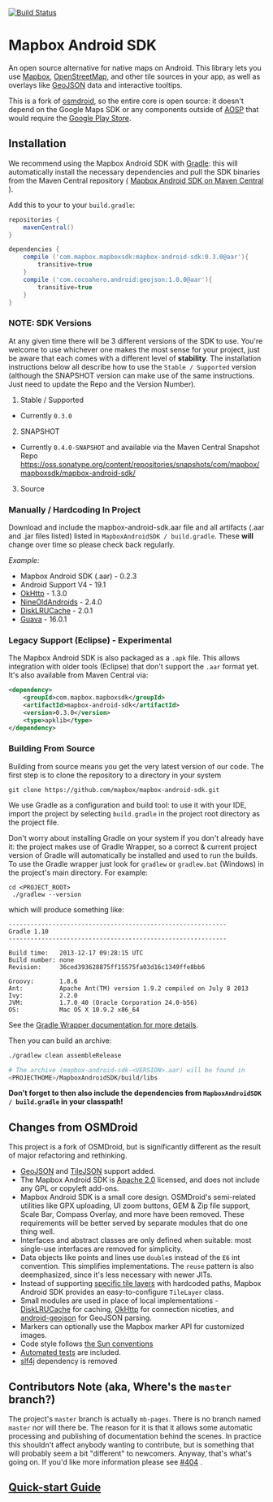 [![Build Status](https://travis-ci.org/mapbox/mapbox-android-sdk.svg?branch=mb-pages)](https://travis-ci.org/mapbox/mapbox-android-sdk)

# Mapbox Android SDK

An open source alternative for native maps on Android. This library lets
you use [Mapbox](https://www.mapbox.com/), [OpenStreetMap](http://www.openstreetmap.org/),
and other tile sources in your app, as well as overlays like [GeoJSON](http://geojson.org/)
data and interactive tooltips.

This is a fork of [osmdroid](http://code.google.com/p/osmdroid/), so the entire
core is open source: it doesn't depend on the Google Maps SDK or any components
outside of [AOSP](https://source.android.com/) that would require the [Google Play Store](https://play.google.com/).

## Installation

We recommend using the Mapbox Android SDK with [Gradle](http://www.gradle.org/):
this will automatically install the necessary dependencies and pull the SDK
binaries from the Maven Central repository ( [Mapbox Android SDK on Maven Central](http://search.maven.org/#artifactdetails%7Ccom.mapbox.mapboxsdk%7Cmapbox-android-sdk%7C0.2.3%7Cjar) ).

Add this to your to your `build.gradle`:

```groovy
repositories {
    mavenCentral()
}

dependencies {
    compile ('com.mapbox.mapboxsdk:mapbox-android-sdk:0.3.0@aar'){
        transitive=true
    }
    compile ('com.cocoahero.android:geojson:1.0.0@aar'){
        transitive=true
    }
}
```

### NOTE: SDK Versions
At any given time there will be 3 different versions of the SDK to use.  You're welcome to use whichever one makes the most sense for your project, just be aware that each comes with a different level of **stability**.  The installation instructions below all describe how to use the `Stable / Supported` version (although the SNAPSHOT version can make use of the same instructions.  Just need to update the Repo and the Version Number).

1. Stable / Supported
 * Currently `0.3.0`
2. SNAPSHOT
 * Currently `0.4.0-SNAPSHOT` and available via the Maven Central Snapshot Repo https://oss.sonatype.org/content/repositories/snapshots/com/mapbox/mapboxsdk/mapbox-android-sdk/
3. Source

### Manually / Hardcoding In Project

Download and include the mapbox-android-sdk.aar file and all
artifacts (.aar and .jar files listed) listed in `MapboxAndroidSDK / build.gradle`.
These **will** change over time so please check back regularly.

*Example:*

* Mapbox Android SDK (.aar) - 0.2.3
* Android Support V4 - 19.1
* [OkHttp](http://square.github.io/okhttp/) - 1.3.0
* [NineOldAndroids](http://nineoldandroids.com/) - 2.4.0
* [DiskLRUCache](https://github.com/JakeWharton/DiskLruCache) - 2.0.1
* [Guava](http://code.google.com/p/guava-libraries/) - 16.0.1

### Legacy Support (Eclipse) - Experimental

The Mapbox Android SDK is also packaged as a `.apk` file.  This allows integration with older tools (Eclipse) that don't support the `.aar` format yet.  It's also available from Maven Central via:

```xml
<dependency>
    <groupId>com.mapbox.mapboxsdk</groupId>
    <artifactId>mapbox-android-sdk</artifactId>
    <version>0.3.0</version>
    <type>apklib</type>
</dependency>
```

### Building From Source

Building from source means you get the very latest version of our code.
The first step is to clone the repository to a directory in your system

    git clone https://github.com/mapbox/mapbox-android-sdk.git

We use Gradle as a configuration and build tool: to use it with your IDE,
import the project by selecting `build.gradle` in the project root directory
as the project file.

Don't worry about installing Gradle on your system if you don't already have
it:  the project makes use of Gradle Wrapper, so a correct & current project
version of Gradle will automatically be installed and used to run the builds.
To use the Gradle wrapper just look for `gradlew`  or `gradlew.bat` (Windows)
in the project's main directory.  For example:

    cd <PROJECT_ROOT>
     ./gradlew --version

which will produce something like:

```
------------------------------------------------------------
Gradle 1.10
------------------------------------------------------------

Build time:   2013-12-17 09:28:15 UTC
Build number: none
Revision:     36ced393628875ff15575fa03d16c1349ffe8bb6

Groovy:       1.8.6
Ant:          Apache Ant(TM) version 1.9.2 compiled on July 8 2013
Ivy:          2.2.0
JVM:          1.7.0_40 (Oracle Corporation 24.0-b56)
OS:           Mac OS X 10.9.2 x86_64
```

See the [Gradle Wrapper documentation for more details](http://www.gradle.org/docs/current/userguide/gradle_wrapper.html).

Then you can build an archive:

```sh
./gradlew clean assembleRelease

# The archive (mapbox-android-sdk-<VERSION>.aar) will be found in
<PROJECTHOME>/MapboxAndroidSDK/build/libs
```

**Don't forget to then also include the dependencies from `MapboxAndroidSDK / build.gradle` in your classpath!**

## Changes from OSMDroid

This project is a fork of OSMDroid, but is significantly different as the result of major refactoring and rethinking.

* [GeoJSON](http://geojson.org/) and [TileJSON](https://www.mapbox.com/foundations/an-open-platform) support added.
* The Mapbox Android SDK is [Apache 2.0](http://www.apache.org/licenses/LICENSE-2.0.html) licensed, and does not include any GPL or copyleft add-ons.
* Mapbox Android SDK is a small core design. OSMDroid's semi-related utilities like GPX uploading, UI zoom buttons, GEM & Zip file support, Scale Bar, Compass Overlay, and more have been removed. These requirements will be better served by separate modules that do one thing well.
* Interfaces and abstract classes are only defined when suitable: most single-use interfaces are removed for simplicity.
* Data objects like points and lines use `double`s instead of the `E6` int convention. This simplifies implementations. The `reuse` pattern is also deemphasized, since it's less necessary with newer JITs.
* Instead of supporting [specific tile layers](https://github.com/osmdroid/osmdroid/tree/mb-pages/osmdroid-android/src/main/java/org/osmdroid/tileprovider/tilesource) with hardcoded paths, Mapbox Android SDK provides an easy-to-configure `TileLayer` class.
* Small modules are used in place of local implementations - [DiskLRUCache](https://github.com/JakeWharton/DiskLruCache) for caching, [OkHttp](http://square.github.io/okhttp/) for connection niceties, and [android-geojson](https://github.com/cocoahero/android-geojson) for GeoJSON parsing.
* Markers can optionally use the Mapbox marker API for customized images.
* Code style follows [the Sun conventions](https://github.com/mapbox/mapbox-android-sdk/blob/mb-pages/checks.xml)
* [Automated tests](https://github.com/mapbox/mapbox-android-sdk/blob/mb-pages/MapboxAndroidSDKTestApp/src/instrumentTest/java/com/mapbox/mapboxsdk/android/testapp/test/MainActivityTest.java) are included.
* [slf4j](http://www.slf4j.org/) dependency is removed

## Contributors Note (aka, Where's the `master` branch?)

The project's `master` branch is actually `mb-pages`.  There is no branch named `master` nor will there be.  The reason for it is that it allows some automatic processing and publishing of documentation behind the scenes.  In practice this shouldn't affect anybody wanting to contribute, but is something that will probably seem a bit "different" to newcomers.  Anyway, that's what's going on.  If you'd like more information please see [#404](https://github.com/mapbox/mapbox-android-sdk/issues/404) .

## [Quick-start Guide](https://github.com/mapbox/mapbox-android-sdk/blob/mb-pages/QUICKSTART.md)

